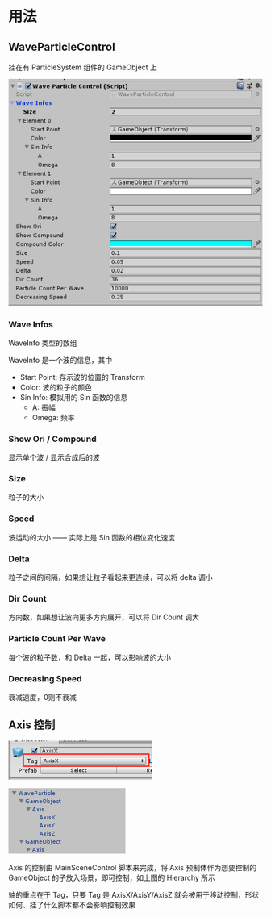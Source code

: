 # 用法

## WaveParticleControl

挂在有 ParticleSystem 组件的 GameObject 上

![](/docs/imgs/wave_particle_control.png)

### Wave Infos

WaveInfo 类型的数组

WaveInfo 是一个波的信息，其中

+ Start Point: 存示波的位置的 Transform
+ Color: 波的粒子的颜色
+ Sin Info: 模拟用的 Sin 函数的信息
	+ A: 振幅
	+ Omega: 频率

### Show Ori / Compound

显示单个波 / 显示合成后的波

### Size

粒子的大小

### Speed

波运动的大小 —— 实际上是 Sin 函数的相位变化速度

### Delta

粒子之间的间隔，如果想让粒子看起来更连续，可以将 delta 调小

### Dir Count

方向数，如果想让波向更多方向展开，可以将 Dir Count 调大

### Particle Count Per Wave

每个波的粒子数，和 Delta 一起，可以影响波的大小

### Decreasing Speed

衰减速度，0则不衰减

## Axis 控制

![](/docs/imgs/axis.png)

![](/docs/imgs/wave_particle_hierarchy.png)

Axis 的控制由 MainSceneControl 脚本来完成，将 Axis 预制体作为想要控制的 GameObject 的子放入场景，即可控制，如上图的 Hierarchy 所示

轴的重点在于 Tag，只要 Tag 是 AxisX/AxisY/AxisZ 就会被用于移动控制，形状如何、挂了什么脚本都不会影响控制效果
